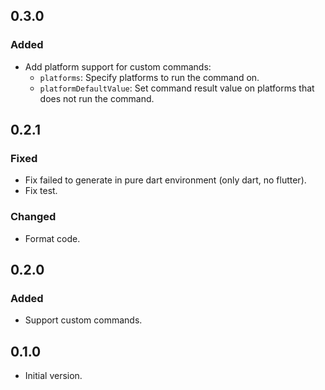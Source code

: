 ## 0.3.0

### Added

- Add platform support for custom commands:
  - `platforms`: Specify platforms to run the command on.
  - `platformDefaultValue`: Set command result value on platforms that does not run the command.

## 0.2.1

### Fixed

- Fix failed to generate in pure dart environment (only dart, no flutter).
- Fix test.

### Changed

- Format code.

## 0.2.0

### Added

- Support custom commands.

## 0.1.0

- Initial version.
